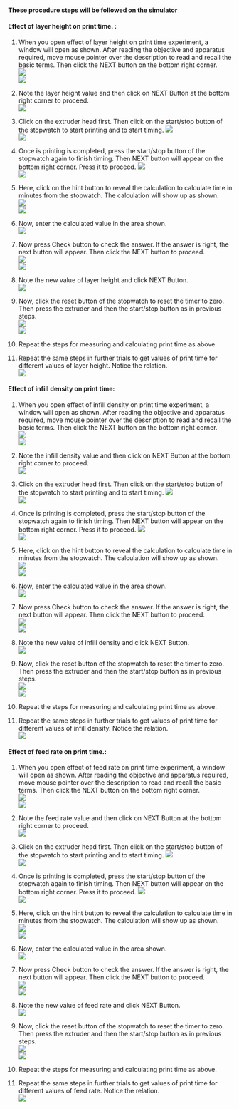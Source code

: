 #### These procedure steps will be followed on the simulator

#### Effect of layer height on print time. :

1. When you open effect of layer height on print time experiment, a window will open as shown. After reading the objective and apparatus required,  move mouse pointer over the description to read and recall the basic terms. Then click the NEXT button on the bottom right corner. <br>
<img src="images/ptlh-1.PNG"><br>
<img src="images/ptlh-2.PNG"><br>

2. Note the layer height value and then click on NEXT Button at the bottom right corner to proceed. <br>
<img src="images/ptlh-3.PNG"><br>

3. Click on the extruder head first. Then click on the start/stop button of the stopwatch to start printing and to start timing.
<img src="images/ptlh-4.PNG"><br>
<img src="images/ptlh-5.PNG"><br>

4. Once is printing is completed, press the start/stop button of the stopwatch again to finish timing. Then NEXT button will appear on the bottom right corner. Press it to proceed.
<img src="images/ptlh-6.PNG"><br>
<img src="images/ptlh-7.PNG"><br>

5. Here, click on the hint button to reveal the calculation to calculate time in minutes from the stopwatch. The calculation will show up as shown. <br>
<img src="images/ptlh-8.PNG"><br>
<img src="images/ptlh-9.PNG"><br>

6. Now, enter the calculated value in the area shown.<br>
<img src="images/ptlh-10.PNG"><br>

7. Now press Check button to check the answer. If the answer is right, the next button will appear. Then click the NEXT button to proceed.<br>
<img src="images/ptlh-11.PNG"><br>
<img src="images/ptlh-12.PNG"><br>

8. Note the new value of layer height and click NEXT Button. <br>
<img src="images/ptlh-13.PNG"><br>

9. Now, click the reset button of the stopwatch to reset the timer to zero. Then press the extruder and then the start/stop button as in previous steps. <br>
<img src="images/ptlh-14.PNG"><br>
<img src="images/ptlh-15.PNG"><br>

10. Repeat the steps for measuring and calculating print time as above.<br>

11. Repeat the same steps in further trials to get values of print time for different values of layer height. Notice the relation.<br>
<img src="images/ptlh-16.PNG"><br>

#### Effect of infill density on print time:

1. When you open effect of infill density on print time experiment, a window will open as shown.  After reading the objective and apparatus required,  move mouse pointer over the description to read and recall the basic terms. Then click the NEXT button on the bottom right corner. <br>
<img src="images/ptid-1.PNG"><br>
<img src="images/ptid-2.PNG"><br>

2. Note the infill density value and then click on NEXT Button at the bottom right corner to proceed. <br>
<img src="images/ptid-3.PNG"><br>

3. Click on the extruder head first. Then click on the start/stop button of the stopwatch to start printing and to start timing.
<img src="images/ptid-4.PNG"><br>
<img src="images/ptid-5.PNG"><br>

4. Once is printing is completed, press the start/stop button of the stopwatch again to finish timing. Then NEXT button will appear on the bottom right corner. Press it to proceed.
<img src="images/ptid-6.PNG"><br>
<img src="images/ptid-7.PNG"><br>

5. Here, click on the hint button to reveal the calculation to calculate time in minutes from the stopwatch. The calculation will show up as shown. <br>
<img src="images/ptid-8.PNG"><br>
<img src="images/ptid-9.PNG"><br>

6. Now, enter the calculated value in the area shown.<br>
<img src="images/ptid-10.PNG"><br>

7. Now press Check button to check the answer. If the answer is right, the next button will appear. Then click the NEXT button to proceed.<br>
<img src="images/ptid-11.PNG"><br>
<img src="images/ptid-12.PNG"><br>

8. Note the new value of infill density and click NEXT Button. <br>
<img src="images/ptid-13.PNG"><br>

9. Now, click the reset button of the stopwatch to reset the timer to zero. Then press the extruder and then the start/stop button as in previous steps. <br>
<img src="images/ptid-14.PNG"><br>
<img src="images/ptid-15.PNG"><br>

10. Repeat the steps for measuring and calculating print time as above.<br>

11. Repeat the same steps in further trials to get values of print time for different values of infill density. Notice the relation.<br>
<img src="images/ptid-16.PNG"><br>

#### Effect of feed rate on print time.:

1. When you open effect of feed rate on print time experiment, a window will open as shown.  After reading the objective and apparatus required,  move mouse pointer over the description to read and recall the basic terms. Then click the NEXT button on the bottom right corner. <br>
<img src="images/ptfr-1.PNG"><br>
<img src="images/ptfr-1-1.PNG"><br>

2. Note the feed rate value and then click on NEXT Button at the bottom right corner to proceed. <br>
<img src="images/ptfr-3.PNG"><br>

3. Click on the extruder head first. Then click on the start/stop button of the stopwatch to start printing and to start timing.
<img src="images/ptfr-4.PNG"><br>
<img src="images/ptfr-5.PNG"><br>

4. Once is printing is completed, press the start/stop button of the stopwatch again to finish timing. Then NEXT button will appear on the bottom right corner. Press it to proceed.
<img src="images/ptfr-6.PNG"><br>
<img src="images/ptfr-7.PNG"><br>

5. Here, click on the hint button to reveal the calculation to calculate time in minutes from the stopwatch. The calculation will show up as shown. <br>
<img src="images/ptfr-8.PNG"><br>
<img src="images/ptfr-9.PNG"><br>

6. Now, enter the calculated value in the area shown.<br>
<img src="images/ptfr-10.PNG"><br>

7. Now press Check button to check the answer. If the answer is right, the next button will appear. Then click the NEXT button to proceed.<br>
<img src="images/ptfr-11.PNG"><br>
<img src="images/ptfr-12.PNG"><br>

8. Note the new value of feed rate and click NEXT Button. <br>
<img src="images/ptfr-13.PNG"><br>

9. Now, click the reset button of the stopwatch to reset the timer to zero. Then press the extruder and then the start/stop button as in previous steps. <br>
<img src="images/ptfr-14.PNG"><br>
<img src="images/ptfr-15.PNG"><br>

10. Repeat the steps for measuring and calculating print time as above.<br>

11. Repeat the same steps in further trials to get values of print time for different values of feed rate. Notice the relation.<br>
<img src="images/ptfr-16.PNG"><br>
